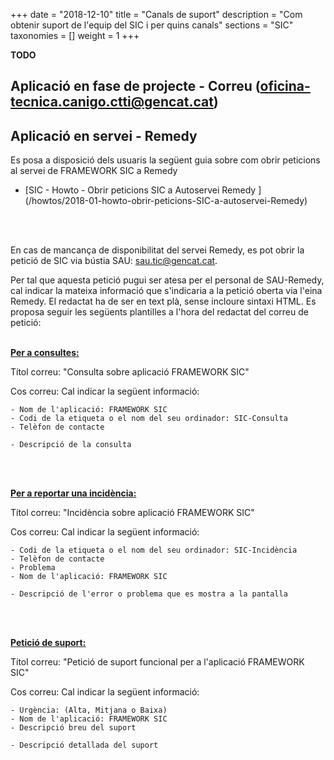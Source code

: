 
+++
date = "2018-12-10"
title = "Canals de suport"
description = "Com obtenir suport de l'equip del SIC i per quins canals"
sections = "SIC"
taxonomies = []
weight = 1
+++

**TODO**

## Aplicació en fase de projecte - Correu (oficina-tecnica.canigo.ctti@gencat.cat)



## Aplicació en servei - Remedy

Es posa a disposició dels usuaris la següent guia sobre com obrir peticions al servei de FRAMEWORK SIC a Remedy

- [SIC - Howto - Obrir peticions SIC a Autoservei Remedy ] (/howtos/2018-01-howto-obrir-peticions-SIC-a-autoservei-Remedy)

<br/>
<br/>

En cas de mancança de disponibilitat del servei Remedy, es pot obrir la petició de SIC via bústia SAU: [sau.tic@gencat.cat](mailto:sau.tic@gencat.cat).

Per tal que aquesta petició pugui ser atesa per el personal de SAU-Remedy, cal indicar la mateixa informació que s'indicaria a la petició oberta via l'eina Remedy.
El redactat ha de ser en text plà, sense incloure sintaxi HTML. Es proposa seguir les següents plantilles a l'hora del redactat del correu de petició:
<br/>
<br/>

[**Per a consultes:**](mailto:sau.tic@gencat.cat?subject=Consulta%20sobre%20aplicaci%C3%B3%20FRAMEWORK%20SIC&body=-%20Nom%20de%20l%27aplicaci%C3%B3%3A%20FRAMEWORK%20SIC%0A-%20Codi%20de%20la%20etiqueta%20o%20el%20nom%20del%20seu%20ordinador%3A%20SIC-Consulta%0A-%20Tel%C3%A8fon%20de%20contacte%0A%0A-%20Descripci%C3%B3%20de%20la%20consulta)

Títol correu: "Consulta sobre aplicació FRAMEWORK SIC"

Cos correu: Cal indicar la següent informació:

	- Nom de l'aplicació: FRAMEWORK SIC
	- Codi de la etiqueta o el nom del seu ordinador: SIC-Consulta
	- Telèfon de contacte

	- Descripció de la consulta
		  
 <br/>
 <br/>

[**Per a reportar una incidència:**](mailto:sau.tic@gencat.cat?subject=Incid%C3%A8ncia%20sobre%20aplicaci%C3%B3%20FRAMEWORK%20SIC&body=-%20Codi%20de%20la%20etiqueta%20o%20el%20nom%20del%20seu%20ordinador%3A%20SIC-Incid%C3%A8ncia%0A-%20Tel%C3%A8fon%20de%20contacte%0A-%20Problema%0A-%20Nom%20de%20l%27aplicaci%C3%B3%3A%20FRAMEWORK%20SIC%0A%0A-%20Descripci%C3%B3%20de%20l%27error%20o%20problema%20que%20es%20mostra%20a%20la%20pantalla)

Títol correu: "Incidència sobre aplicació FRAMEWORK SIC"

Cos correu: Cal indicar la següent informació:

	- Codi de la etiqueta o el nom del seu ordinador: SIC-Incidència
	- Telèfon de contacte
	- Problema
	- Nom de l'aplicació: FRAMEWORK SIC

	- Descripció de l'error o problema que es mostra a la pantalla
	
<br/>
<br/>

[**Petició de suport:**](mailto:sau.tic@gencat.cat?subject=Petici%C3%B3%20de%20suport%20funcional%20per%20a%20l%27aplicaci%C3%B3%20FRAMEWORK%20SIC&body=-%20Urg%C3%A8ncia%3A%20Alta%2C%20Mitjana%20o%20Baixa%0A-%20Nom%20de%20l%27aplicaci%C3%B3%3A%20FRAMEWORK%20SIC%0A-%20Descripci%C3%B3%20breu%20del%20suport%0A%0A-%20Descripci%C3%B3%20detallada%20del%20suport%0A)

Títol correu: "Petició de suport funcional per a l'aplicació FRAMEWORK SIC"

Cos correu: Cal indicar la següent informació:

	- Urgència: (Alta, Mitjana o Baixa)
	- Nom de l'aplicació: FRAMEWORK SIC
	- Descripció breu del suport

	- Descripció detallada del suport
